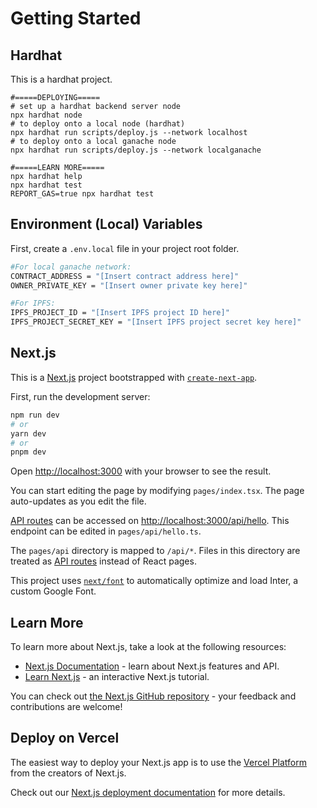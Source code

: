 # Getting Started

## Hardhat

This is a hardhat project.

```shell
#=====DEPLOYING=====
# set up a hardhat backend server node
npx hardhat node
# to deploy onto a local node (hardhat)
npx hardhat run scripts/deploy.js --network localhost
# to deploy onto a local ganache node
npx hardhat run scripts/deploy.js --network localganache

#=====LEARN MORE=====
npx hardhat help
npx hardhat test
REPORT_GAS=true npx hardhat test
```

## Environment (Local) Variables

First, create a `.env.local` file in your project root folder.

```bash
#For local ganache network:
CONTRACT_ADDRESS = "[Insert contract address here]"
OWNER_PRIVATE_KEY = "[Insert owner private key here]"

#For IPFS:
IPFS_PROJECT_ID = "[Insert IPFS project ID here]"
IPFS_PROJECT_SECRET_KEY = "[Insert IPFS project secret key here]"
```

## Next.js

This is a [Next.js](https://nextjs.org/) project bootstrapped with [`create-next-app`](https://github.com/vercel/next.js/tree/canary/packages/create-next-app).

First, run the development server:

```bash
npm run dev
# or
yarn dev
# or
pnpm dev
```

Open [http://localhost:3000](http://localhost:3000) with your browser to see the result.

You can start editing the page by modifying `pages/index.tsx`. The page auto-updates as you edit the file.

[API routes](https://nextjs.org/docs/api-routes/introduction) can be accessed on [http://localhost:3000/api/hello](http://localhost:3000/api/hello). This endpoint can be edited in `pages/api/hello.ts`.

The `pages/api` directory is mapped to `/api/*`. Files in this directory are treated as [API routes](https://nextjs.org/docs/api-routes/introduction) instead of React pages.

This project uses [`next/font`](https://nextjs.org/docs/basic-features/font-optimization) to automatically optimize and load Inter, a custom Google Font.

## Learn More

To learn more about Next.js, take a look at the following resources:

- [Next.js Documentation](https://nextjs.org/docs) - learn about Next.js features and API.
- [Learn Next.js](https://nextjs.org/learn) - an interactive Next.js tutorial.

You can check out [the Next.js GitHub repository](https://github.com/vercel/next.js/) - your feedback and contributions are welcome!

## Deploy on Vercel

The easiest way to deploy your Next.js app is to use the [Vercel Platform](https://vercel.com/new?utm_medium=default-template&filter=next.js&utm_source=create-next-app&utm_campaign=create-next-app-readme) from the creators of Next.js.

Check out our [Next.js deployment documentation](https://nextjs.org/docs/deployment) for more details.
